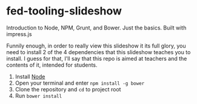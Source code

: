 # fed-tooling-slideshow
Introduction to Node, NPM, Grunt, and Bower. Just the basics. Built with impress.js

Funnily enough, in order to really view this slideshow it its full glory, 
you need to install 2 of the 4 dependencies that this slideshow teaches you to install.
I guess for that, I'll say that this repo is aimed at teachers and the contents of it,
intended for students.

1. Install [Node](https://nodejs.org/en/download/)
2. Open your terminal and enter `npm install -g bower`
3. Clone the repository and `cd` to project root
4. Run `bower install`
